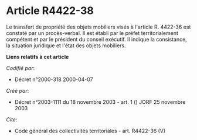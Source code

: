 # Article R4422-38

Le transfert de propriété des objets mobiliers visés à l'article R. 4422-36 est constaté par un procès-verbal. Il est établi
par le préfet territorialement compétent et par le président du conseil exécutif. Il indique la consistance, la situation
juridique et l'état des objets mobiliers.

**Liens relatifs à cet article**

_Codifié par_:

  - Décret n°2000-318 2000-04-07

_Créé par_:

  - Décret n°2003-1111 du 18 novembre 2003 - art. 1 () JORF 25 novembre 2003

_Cite_:

  - Code général des collectivités territoriales - art. R4422-36 (V)
